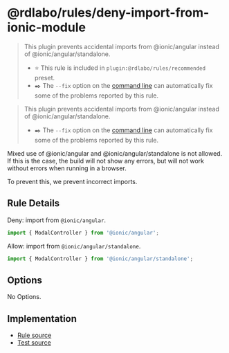 # @rdlabo/rules/deny-import-from-ionic-module

> This plugin prevents accidental imports from @ionic/angular instead of @ionic/angular/standalone.
>
> - ⭐️ This rule is included in `plugin:@rdlabo/rules/recommended` preset.
> - ✒️ The `--fix` option on the [command line](https://eslint.org/docs/user-guide/command-line-interface#fixing-problems) can automatically fix some of the problems reported by this rule.

> This plugin prevents accidental imports from @ionic/angular instead of @ionic/angular/standalone.
>
> - ✒️ The `--fix` option on the [command line](https://eslint.org/docs/user-guide/command-line-interface#fixing-problems) can automatically fix some of the problems reported by this rule.

Mixed use of @ionic/angular and @ionic/angular/standalone is not allowed. If this is the case, the build will not show any errors, but will not work without errors when running in a browser.

To prevent this, we prevent incorrect imports.

## Rule Details

Deny: import from `@ionic/angular`.

```ts
import { ModalController } from '@ionic/angular';
```

Allow: import from `@ionic/angular/standalone`.

```ts
import { ModalController } from '@ionic/angular/standalone';
```

## Options

No Options.

## Implementation

- [Rule source](../../src/rules/deny-import-from-ionic-module.ts)
- [Test source](../../tests/rules/deny-import-from-ionic-module.ts)
